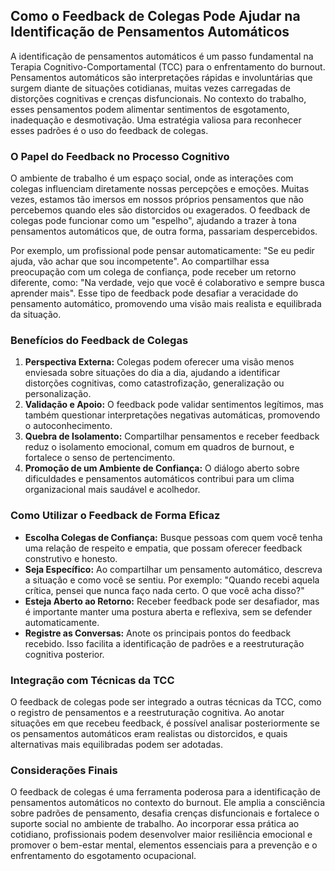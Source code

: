 
## Como o Feedback de Colegas Pode Ajudar na Identificação de Pensamentos Automáticos

A identificação de pensamentos automáticos é um passo fundamental na Terapia Cognitivo-Comportamental (TCC) para o enfrentamento do burnout. Pensamentos automáticos são interpretações rápidas e involuntárias que surgem diante de situações cotidianas, muitas vezes carregadas de distorções cognitivas e crenças disfuncionais. No contexto do trabalho, esses pensamentos podem alimentar sentimentos de esgotamento, inadequação e desmotivação. Uma estratégia valiosa para reconhecer esses padrões é o uso do feedback de colegas.

### O Papel do Feedback no Processo Cognitivo

O ambiente de trabalho é um espaço social, onde as interações com colegas influenciam diretamente nossas percepções e emoções. Muitas vezes, estamos tão imersos em nossos próprios pensamentos que não percebemos quando eles são distorcidos ou exagerados. O feedback de colegas pode funcionar como um "espelho", ajudando a trazer à tona pensamentos automáticos que, de outra forma, passariam despercebidos.

Por exemplo, um profissional pode pensar automaticamente: "Se eu pedir ajuda, vão achar que sou incompetente". Ao compartilhar essa preocupação com um colega de confiança, pode receber um retorno diferente, como: "Na verdade, vejo que você é colaborativo e sempre busca aprender mais". Esse tipo de feedback pode desafiar a veracidade do pensamento automático, promovendo uma visão mais realista e equilibrada da situação.

### Benefícios do Feedback de Colegas

1. **Perspectiva Externa:** Colegas podem oferecer uma visão menos enviesada sobre situações do dia a dia, ajudando a identificar distorções cognitivas, como catastrofização, generalização ou personalização.
2. **Validação e Apoio:** O feedback pode validar sentimentos legítimos, mas também questionar interpretações negativas automáticas, promovendo o autoconhecimento.
3. **Quebra de Isolamento:** Compartilhar pensamentos e receber feedback reduz o isolamento emocional, comum em quadros de burnout, e fortalece o senso de pertencimento.
4. **Promoção de um Ambiente de Confiança:** O diálogo aberto sobre dificuldades e pensamentos automáticos contribui para um clima organizacional mais saudável e acolhedor.

### Como Utilizar o Feedback de Forma Eficaz

- **Escolha Colegas de Confiança:** Busque pessoas com quem você tenha uma relação de respeito e empatia, que possam oferecer feedback construtivo e honesto.
- **Seja Específico:** Ao compartilhar um pensamento automático, descreva a situação e como você se sentiu. Por exemplo: "Quando recebi aquela crítica, pensei que nunca faço nada certo. O que você acha disso?"
- **Esteja Aberto ao Retorno:** Receber feedback pode ser desafiador, mas é importante manter uma postura aberta e reflexiva, sem se defender automaticamente.
- **Registre as Conversas:** Anote os principais pontos do feedback recebido. Isso facilita a identificação de padrões e a reestruturação cognitiva posterior.

### Integração com Técnicas da TCC

O feedback de colegas pode ser integrado a outras técnicas da TCC, como o registro de pensamentos e a reestruturação cognitiva. Ao anotar situações em que recebeu feedback, é possível analisar posteriormente se os pensamentos automáticos eram realistas ou distorcidos, e quais alternativas mais equilibradas podem ser adotadas.

### Considerações Finais

O feedback de colegas é uma ferramenta poderosa para a identificação de pensamentos automáticos no contexto do burnout. Ele amplia a consciência sobre padrões de pensamento, desafia crenças disfuncionais e fortalece o suporte social no ambiente de trabalho. Ao incorporar essa prática ao cotidiano, profissionais podem desenvolver maior resiliência emocional e promover o bem-estar mental, elementos essenciais para a prevenção e o enfrentamento do esgotamento ocupacional.
```
